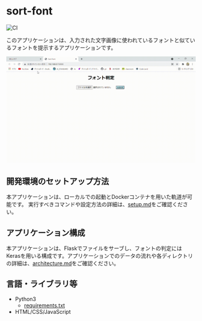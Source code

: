# sort-font
![CI](https://github.com/sort-font/webpage/workflows/CI/badge.svg)

このアプリケーションは、入力された文字画像に使われているフォントと似ているフォントを提示するアプリケーションです。

![demo.gif](./docs/demo.gif)

## 開発環境のセットアップ方法
本アプリケーションは、ローカルでの起動とDockerコンテナを用いた軌道が可能です。
実行すべきコマンドや設定方法の詳細は、[setup.md](./docs/setup.md)をご確認ください。

## アプリケーション構成
本アプリケーションは、Flaskでファイルをサーブし、フォントの判定にはKerasを用いる構成です。アプリケーションでのデータの流れや各ディレクトリの詳細は、[architecture.md](./docs/architecture.md)をご確認ください。


## 言語・ライブラリ等
- Python3
  - [requirements.txt](./requirements.txt)
- HTML/CSS/JavaScript